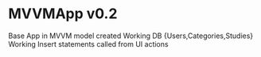# MVVMApp v0.2 
Base App in MVVM model created
Working DB {Users,Categories,Studies}
Working Insert statements called from UI actions

